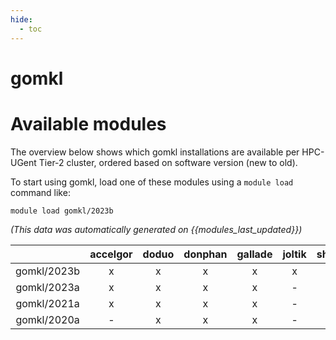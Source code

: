 ```yaml
---
hide:
  - toc
---
```


gomkl
=====

# Available modules


The overview below shows which gomkl installations are available per HPC-UGent Tier-2 cluster, ordered based on software version (new to old).

To start using gomkl, load one of these modules using a `module load` command like:

```shell
module load gomkl/2023b
```

*(This data was automatically generated on {{modules_last_updated}})*  

| |accelgor|doduo|donphan|gallade|joltik|shinx|skitty|
| :---: | :---: | :---: | :---: | :---: | :---: | :---: | :---: |
|gomkl/2023b|x|x|x|x|x|x|x|
|gomkl/2023a|x|x|x|x|-|x|x|
|gomkl/2021a|x|x|x|x|-|-|-|
|gomkl/2020a|-|x|x|x|-|-|-|
